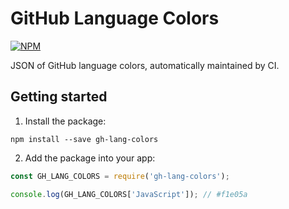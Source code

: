# GitHub Language Colors

[![NPM](https://nodei.co/npm/gh-lang-colors.png)](https://nodei.co/npm/gh-lang-colors/)

JSON of GitHub language colors, automatically maintained by CI.

## Getting started

1. Install the package:

```
npm install --save gh-lang-colors
```

2. Add the package into your app:

```js
const GH_LANG_COLORS = require('gh-lang-colors');

console.log(GH_LANG_COLORS['JavaScript']); // #f1e05a
```
